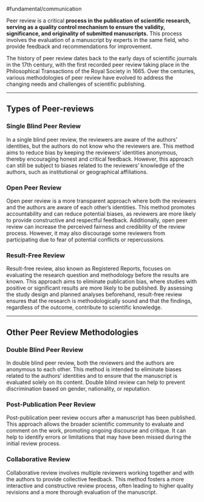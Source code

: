 #fundamental/communication

Peer review is a critical **process in the publication of scientific research, serving as a quality control mechanism to ensure the validity, significance, and originality of submitted manuscripts.** This process involves the evaluation of a manuscript by experts in the same field, who provide feedback and recommendations for improvement.

The history of peer review dates back to the early days of scientific journals in the 17th century, with the first recorded peer review taking place in the Philosophical Transactions of the Royal Society in 1665. Over the centuries, various methodologies of peer review have evolved to address the changing needs and challenges of scientific publishing.

---

## Types of Peer-reviews

### Single Blind Peer Review

In a single blind peer review, the reviewers are aware of the authors’ identities, but the authors do not know who the reviewers are. This method aims to reduce bias by keeping the reviewers’ identities anonymous, thereby encouraging honest and critical feedback. However, this approach can still be subject to biases related to the reviewers’ knowledge of the authors, such as institutional or geographical affiliations.

### Open Peer Review

Open peer review is a more transparent approach where both the reviewers and the authors are aware of each other’s identities. This method promotes accountability and can reduce potential biases, as reviewers are more likely to provide constructive and respectful feedback. Additionally, open peer review can increase the perceived fairness and credibility of the review process. However, it may also discourage some reviewers from participating due to fear of potential conflicts or repercussions.

### Result-Free Review

Result-free review, also known as Registered Reports, focuses on evaluating the research question and methodology before the results are known. This approach aims to eliminate publication bias, where studies with positive or significant results are more likely to be published. By assessing the study design and planned analyses beforehand, result-free review ensures that the research is methodologically sound and that the findings, regardless of the outcome, contribute to scientific knowledge.

---

## Other Peer Review Methodologies

### Double Blind Peer Review

In double blind peer review, both the reviewers and the authors are anonymous to each other. This method is intended to eliminate biases related to the authors’ identities and to ensure that the manuscript is evaluated solely on its content. Double blind review can help to prevent discrimination based on gender, nationality, or reputation.

### Post-Publication Peer Review

Post-publication peer review occurs after a manuscript has been published. This approach allows the broader scientific community to evaluate and comment on the work, promoting ongoing discourse and critique. It can help to identify errors or limitations that may have been missed during the initial review process.

### Collaborative Review

Collaborative review involves multiple reviewers working together and with the authors to provide collective feedback. This method fosters a more interactive and constructive review process, often leading to higher quality revisions and a more thorough evaluation of the manuscript.

